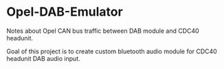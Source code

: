 # Opel-DAB-Emulator
Notes about Opel CAN bus traffic between DAB module and CDC40 headunit.

Goal of this project is to create custom bluetooth audio module for CDC40 headunit DAB audio input.


